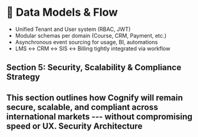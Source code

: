 # 🧬 Data Models & Flow

- Unified Tenant and User system (RBAC, JWT)
- Modular schemas per domain (Course, CRM, Payment, etc.)
- Asynchronous event sourcing for usage, BI, automations
- LMS ↔ CRM ↔ SIS ↔ Billing tightly integrated via workflow


## Section 5: Security, Scalability & Compliance Strategy

This section outlines how Cognify will remain **secure**, **scalable**, and **compliant** across international markets --- without compromising speed or UX.
Security Architecture
------------------------

